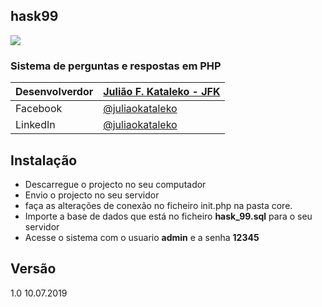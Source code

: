 ## hask99
<img src="https://github.com/juliaokataleko/hask99/inlcudes/img/post-form.png"/>

### Sistema de perguntas e respostas em PHP

| Desenvolverdor | [Julião F. Kataleko - JFK](http://huliaokataleko.github.io) |
|----------------|-------------------------------------------------------------|
|Facebook        | [@juliaokataleko](http://facebook.com/juliaokataleko)       |
|LinkedIn        | [@juliaokataleko](http://linkedin.com/juliaokataleko)       |

## Instalação
* Descarregue o projecto no seu computador
* Envio o projecto no seu servidor
* faça as alterações de conexão no ficheiro init.php na pasta core.
* Importe a base de dados que está no ficheiro __hask_99.sql__ para o seu servidor
* Acesse o sistema com o usuario __admin__ e a senha __12345__
## Versão
1.0 10.07.2019
